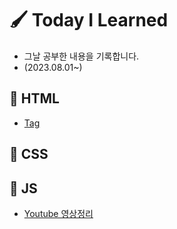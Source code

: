 # 🖌 Today I Learned

* 그날 공부한 내용을 기록합니다.
* (2023.08.01~)

## 📗 HTML
- [Tag](HTML/Tag.md)

## 📗 CSS

## 📗 JS
- [Youtube 영상정리](JS/코딩앙마/자바스크립트%20기초강의.md)